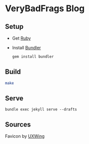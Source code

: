 # VeryBadFrags Blog

## Setup

* Get [Ruby](https://www.ruby-lang.org/)

* Install [Bundler](https://bundler.io/)
    ```sh
    gem install bundler
    ```

## Build

```sh
make
```

## Serve

```shell
bundle exec jekyll serve --drafts
```

## Sources

Favicon by [UXWing](https://uxwing.com/)
